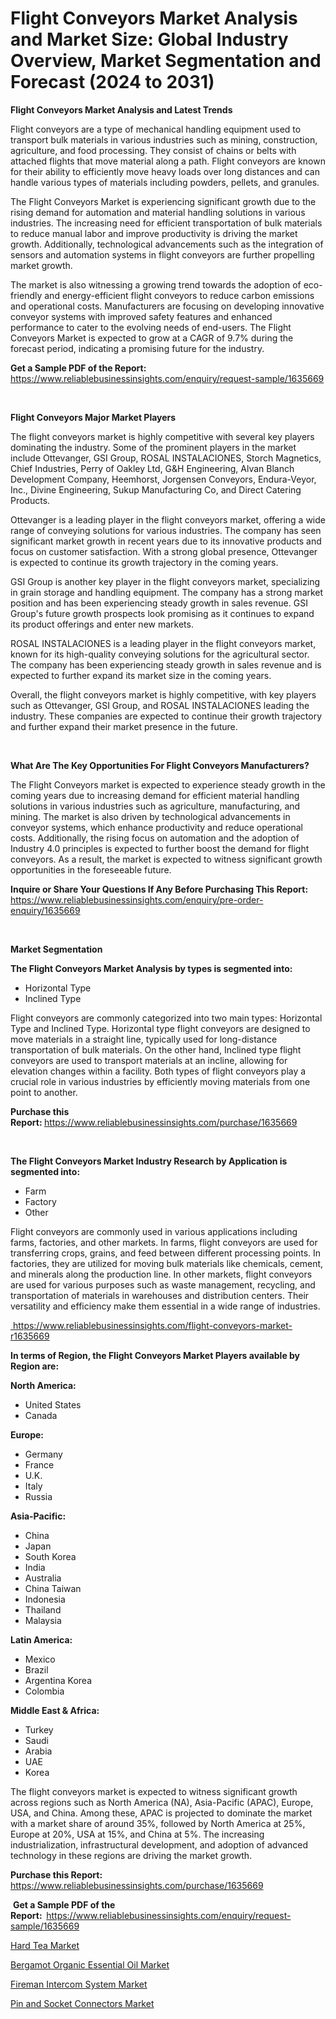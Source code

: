 <p><h1>Flight Conveyors Market Analysis and Market Size: Global Industry Overview, Market Segmentation and Forecast (2024 to 2031)</h1></p><p><strong>Flight Conveyors Market Analysis and Latest Trends</strong></p>
<p><p>Flight conveyors are a type of mechanical handling equipment used to transport bulk materials in various industries such as mining, construction, agriculture, and food processing. They consist of chains or belts with attached flights that move material along a path. Flight conveyors are known for their ability to efficiently move heavy loads over long distances and can handle various types of materials including powders, pellets, and granules.</p><p>The Flight Conveyors Market is experiencing significant growth due to the rising demand for automation and material handling solutions in various industries. The increasing need for efficient transportation of bulk materials to reduce manual labor and improve productivity is driving the market growth. Additionally, technological advancements such as the integration of sensors and automation systems in flight conveyors are further propelling market growth. </p><p>The market is also witnessing a growing trend towards the adoption of eco-friendly and energy-efficient flight conveyors to reduce carbon emissions and operational costs. Manufacturers are focusing on developing innovative conveyor systems with improved safety features and enhanced performance to cater to the evolving needs of end-users. The Flight Conveyors Market is expected to grow at a CAGR of 9.7% during the forecast period, indicating a promising future for the industry.</p></p>
<p><strong>Get a Sample PDF of the Report:&nbsp;</strong> <a href="https://www.reliablebusinessinsights.com/enquiry/request-sample/1635669">https://www.reliablebusinessinsights.com/enquiry/request-sample/1635669</a></p>
<p>&nbsp;</p>
<p><strong>Flight Conveyors Major Market Players</strong></p>
<p><p>The flight conveyors market is highly competitive with several key players dominating the industry. Some of the prominent players in the market include Ottevanger, GSI Group, ROSAL INSTALACIONES, Storch Magnetics, Chief Industries, Perry of Oakley Ltd, G&H Engineering, Alvan Blanch Development Company, Heemhorst, Jorgensen Conveyors, Endura-Veyor, Inc., Divine Engineering, Sukup Manufacturing Co, and Direct Catering Products.</p><p>Ottevanger is a leading player in the flight conveyors market, offering a wide range of conveying solutions for various industries. The company has seen significant market growth in recent years due to its innovative products and focus on customer satisfaction. With a strong global presence, Ottevanger is expected to continue its growth trajectory in the coming years.</p><p>GSI Group is another key player in the flight conveyors market, specializing in grain storage and handling equipment. The company has a strong market position and has been experiencing steady growth in sales revenue. GSI Group's future growth prospects look promising as it continues to expand its product offerings and enter new markets.</p><p>ROSAL INSTALACIONES is a leading player in the flight conveyors market, known for its high-quality conveying solutions for the agricultural sector. The company has been experiencing steady growth in sales revenue and is expected to further expand its market size in the coming years.</p><p>Overall, the flight conveyors market is highly competitive, with key players such as Ottevanger, GSI Group, and ROSAL INSTALACIONES leading the industry. These companies are expected to continue their growth trajectory and further expand their market presence in the future.</p></p>
<p>&nbsp;</p>
<p><strong>What Are The Key Opportunities For Flight Conveyors Manufacturers?</strong></p>
<p><p>The Flight Conveyors market is expected to experience steady growth in the coming years due to increasing demand for efficient material handling solutions in various industries such as agriculture, manufacturing, and mining. The market is also driven by technological advancements in conveyor systems, which enhance productivity and reduce operational costs. Additionally, the rising focus on automation and the adoption of Industry 4.0 principles is expected to further boost the demand for flight conveyors. As a result, the market is expected to witness significant growth opportunities in the foreseeable future.</p></p>
<p><strong>Inquire or Share Your Questions If Any Before Purchasing This Report:</strong> <a href="https://www.reliablebusinessinsights.com/enquiry/pre-order-enquiry/1635669">https://www.reliablebusinessinsights.com/enquiry/pre-order-enquiry/1635669</a></p>
<p>&nbsp;</p>
<p><strong>Market Segmentation</strong></p>
<p><strong>The Flight Conveyors Market Analysis by types is segmented into:</strong></p>
<p><ul><li>Horizontal Type</li><li>Inclined Type</li></ul></p>
<p><p>Flight conveyors are commonly categorized into two main types: Horizontal Type and Inclined Type. Horizontal type flight conveyors are designed to move materials in a straight line, typically used for long-distance transportation of bulk materials. On the other hand, Inclined type flight conveyors are used to transport materials at an incline, allowing for elevation changes within a facility. Both types of flight conveyors play a crucial role in various industries by efficiently moving materials from one point to another.</p></p>
<p><strong>Purchase this Report:&nbsp;</strong><a href="https://www.reliablebusinessinsights.com/purchase/1635669">https://www.reliablebusinessinsights.com/purchase/1635669</a></p>
<p>&nbsp;</p>
<p><strong>The Flight Conveyors Market Industry Research by Application is segmented into:</strong></p>
<p><ul><li>Farm</li><li>Factory</li><li>Other</li></ul></p>
<p><p>Flight conveyors are commonly used in various applications including farms, factories, and other markets. In farms, flight conveyors are used for transferring crops, grains, and feed between different processing points. In factories, they are utilized for moving bulk materials like chemicals, cement, and minerals along the production line. In other markets, flight conveyors are used for various purposes such as waste management, recycling, and transportation of materials in warehouses and distribution centers. Their versatility and efficiency make them essential in a wide range of industries.</p></p>
<p><a href="https://www.reliablebusinessinsights.com/flight-conveyors-market-r1635669">&nbsp;https://www.reliablebusinessinsights.com/flight-conveyors-market-r1635669</a></p>
<p><strong>In terms of Region, the Flight Conveyors Market Players available by Region are:</strong></p>
<p>
    <p> <strong> North America: </strong>
        <ul>
            <li>United States</li>
            <li>Canada</li>
        </ul>
        </p> 
    <p> <strong> Europe: </strong>
        <ul>
            <li>Germany</li>
            <li>France</li>
            <li>U.K.</li>
            <li>Italy</li>
            <li>Russia</li>
        </ul>
        </p> 
    <p> <strong> Asia-Pacific: </strong>
        <ul>
            <li>China</li>
            <li>Japan</li>
            <li>South Korea</li>
            <li>India</li>
            <li>Australia</li>
            <li>China Taiwan</li>
            <li>Indonesia</li>
            <li>Thailand</li>
            <li>Malaysia</li>
        </ul>
        </p> 
    <p> <strong> Latin America: </strong>
        <ul>
            <li>Mexico</li>
            <li>Brazil</li>
            <li>Argentina Korea</li>
            <li>Colombia</li>
        </ul>
        </p> 
    <p> <strong> Middle East & Africa: </strong>
        <ul>
            <li>Turkey</li>
            <li>Saudi</li>
            <li>Arabia</li>
            <li>UAE</li>
            <li>Korea</li>
        </ul>
    </p>
    </p>
<p><p>The flight conveyors market is expected to witness significant growth across regions such as North America (NA), Asia-Pacific (APAC), Europe, USA, and China. Among these, APAC is projected to dominate the market with a market share of around 35%, followed by North America at 25%, Europe at 20%, USA at 15%, and China at 5%. The increasing industrialization, infrastructural development, and adoption of advanced technology in these regions are driving the market growth.</p></p>
<p><strong>Purchase this Report: </strong><a href="https://www.reliablebusinessinsights.com/purchase/1635669">https://www.reliablebusinessinsights.com/purchase/1635669</a></p>
<p>&nbsp;<strong>Get a Sample PDF of the Report:&nbsp;&nbsp;</strong><a href="https://www.reliablebusinessinsights.com/enquiry/request-sample/1635669">https://www.reliablebusinessinsights.com/enquiry/request-sample/1635669</a></p>
<p><strong></strong></p>
<p><p><a href="https://medium.com/@jayrussel94/hard-tea-market-forecasts-market-trends-and-impact-analysis-2024-2031-93bc7060ba62">Hard Tea Market</a></p><p><a href="https://medium.com/@chloeconn57/global-bergamot-organic-essential-oil-market-trends-insights-into-growth-opportunities-and-0ab84ce28b65">Bergamot Organic Essential Oil Market</a></p><p><a href="https://github.com/HettieStehr/Market-Research-Report-List-1/blob/main/fireman-intercom-system-market.md">Fireman Intercom System Market</a></p><p><a href="https://github.com/alanPerkins1921/Market-Research-Report-List-1/blob/main/pin-and-socket-connectors-market.md">Pin and Socket Connectors Market</a></p></p>